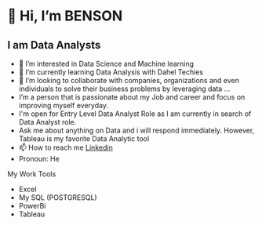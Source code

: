 # 👋 Hi, I’m BENSON #
## I am Data Analysts ##
- 👀 I’m interested in Data Science and Machine learning
- 🌱 I’m currently learning Data Analysis with Dahel Techies
- 💞️ I’m looking to collaborate with companies, organizations and even individuals to solve their business problems by leveraging data ...
- I’m a person that is passionate about my Job and career and focus on improving myself everyday.
- I'm open for Entry Level Data Analyst Role as I am currently in search of Data Analyst role.
- Ask me about anything on Data and i will respond immediately. However, Tableau is my favorite Data Analytic tool
- 📫 How to reach me [Linkedin](http://linkedin.com/in/benson-obioma)
- Pronoun: He
  
My Work Tools
- Excel
- My SQL (POSTGRESQL)
- PowerBi
- Tableau
<!---
Benson231/Benson231 is a ✨ special ✨ repository because its `README.md` (this file) appears on your GitHub profile.
You can click the Preview link to take a look at your changes.
--->
